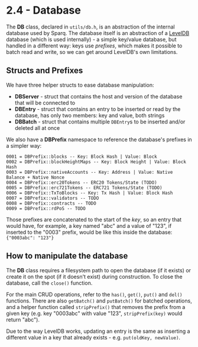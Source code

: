 # 2.4 - Database

The **DB** class, declared in `utils/db.h`, is an abstraction of the internal database used by Sparq. The database itself is an abstraction of a [LevelDB](https://github.com/google/leveldb) database (which is used internally) - a simple key/value database, but handled in a different way: keys use *prefixes*, which makes it possible to batch read and write, so we can get around LevelDB's own limitations.

## Structs and Prefixes

We have three helper structs to ease database manipulation:

* **DBServer** - struct that contains the host and version of the database that will be connected to
* **DBEntry** - struct that contains an entry to be inserted or read by the database, has only two members: key and value, both strings
* **DBBatch** - struct that contains multiple `DBEntry`s to be inserted and/or deleted all at once

We also have a **DBPrefix** namespace to reference the database's prefixes in a simpler way:

```
0001 = DBPrefix::blocks -- Key: Block Hash | Value: Block
0002 = DBPrefix::blockHeightMaps -- Key: Block Height | Value: Block Hash
0003 = DBPrefix::nativeAccounts -- Key: Address | Value: Native Balance + Native Nonce
0004 = DBPrefix::erc20Tokens -- ERC20 Tokens/State (TODO)
0005 = DBPrefix::erc721Tokens -- ERC721 Tokens/State (TODO)
0006 = DBPrefix::TxToBlocks -- Key: Tx Hash | Value: Block Hash
0007 = DBPrefix::validators -- TODO
0008 = DBPrefix::contracts -- TODO
0009 = DBPrefix::rdPoS -- TODO
```

Those prefixes are concatenated to the start of the *key*, so an entry that would have, for example, a key named "abc" and a value of "123", if inserted to the "0003" prefix, would be like this inside the database: `{"0003abc": "123"}`

## How to manipulate the database

The **DB** class requires a filesystem path to open the database (if it exists) or create it on the spot (if it doesn't exist) during construction. To close the database, call the `close()` function.

For the main CRUD operations, refer to the `has()`, `get()`, `put()` and `del()` functions. There are also `getBatch()` and `putBatch()` for batched operations, and a helper function called `stripPrefix()` that removes the prefix from a given key (e.g. key "0003abc" with value "123", `stripPrefix(key)` would return "abc").

Due to the way LevelDB works, updating an entry is the same as inserting a different value in a key that already exists - e.g. `put(oldKey, newValue)`.


